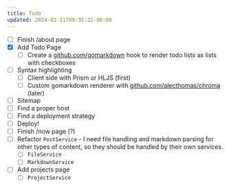 ```yaml
---
title: Todo
updated: 2024-02-11T09:35:22-06:00
---
```


- [ ] Finish /about page
- [x] Add Todo Page
  - [ ] Create a [github.com/gomarkdown](https://github.com/gomarkdown/markdown) hook to render todo lists as lists with checkboxes
- [ ] Syntax highlighting
  - [ ] Client side with Prism or HLJS (first)
  - [ ] Custom gomarkdown renderer with [github.com/alecthomas/chroma](https://github.com/alecthomas/chroma) (later)
- [ ] Sitemap
- [ ] Find a proper host
- [ ] Find a deployment strategy
- [ ] Deploy!
- [ ] Finish /now page (?)
- [ ] Refactor `PostService` - I need file handling and markdown parsing for other types of content, so they should be handled by their own services.
  - [ ] `FileService`
  - [ ] `MarkdownService`
- [ ] Add projects page
  - [ ] `ProjectService`